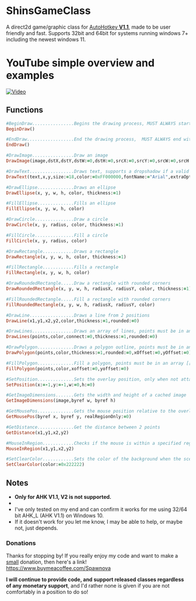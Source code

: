 # ShinsGameClass
A direct2d game/graphic class for <ins>AutoHotkey **V1.1**</ins>, made to be user friendly and fast.
Supports 32bit and 64bit for systems running windows 7+ including the newest windows 11.

# YouTube simple overview and examples

[![Video](https://img.youtube.com/vi/Gg4ywjlsauY/default.jpg)](https://www.youtube.com/watch?v=Gg4ywjlsauY)

## Functions
```ruby
#BeginDraw................Begins the drawing process, MUST ALWAYS start with BeginDraw(), if attached to window returns 1 if window is available, 0 otherwise
BeginDraw()

#EndDraw..................End the drawing process,  MUST ALWAYS end with EndDraw()
EndDraw()

#DrawImage................Draw an image
DrawImage(image,dstX,dstY,dstW:=0,dstH:=0,srcX:=0,srcY:=0,srcW:=0,srcH:=0,alpha:=1,drawCentered:=0,rotation:=0)

#DrawText.................Draws text, supports a dropshadow if a valid color is supplied
DrawText(text,x,y,size:=18,color:=0xFF000000,fontName:="Arial",extraOptions:="") #see the comments above the function in the class file for more info

#DrawEllipse..............Draws an ellipse
DrawEllipse(x, y, w, h, color, thickness:=1)

#FillEllipse..............Fills an ellipse
FillEllipse(x, y, w, h, color)

#DrawCircle...............Draw a circle
DrawCircle(x, y, radius, color, thickness:=1)

#FillCircle...............Fill a circle
FillCircle(x, y, radius, color)

#DrawRectangle............Draws a rectangle
DrawRectangle(x, y, w, h, color, thickness:=1)

#FillRectangle............Fills a rectangle
FillRectangle(x, y, w, h, color)

#DrawRoundedRectangle.....Draw a rectangle with rounded corners
DrawRoundedRectangle(x, y, w, h, radiusX, radiusY, color, thickness:=1)

#FillRoundedRectangle.....Fill a rectangle with rounded corners
FillRoundedRectangle(x, y, w, h, radiusX, radiusY, color)

#DrawLine.................Draws a line from 2 positions
DrawLine(x1,y1,x2,y2,color,thickness:=1,rounded:=0)

#DrawLines................Draws an array of lines, points must be in an array [[x,y],[x,y]] etc.
DrawLines(points,color,connect:=0,thickness:=1,rounded:=0)

#DrawPolygon..............Draws a polygon outline, points must be in an array [[x,y],[x,y]] etc.
DrawPolygon(points,color,thickness:=1,rounded:=0,xOffset:=0,yOffset:=0)

#FillPolygon..............Fill a polygon, points must be in an array [[x,y],[x,y]] etc.
FillPolygon(points,color,xoffset:=0,yoffset:=0)

#SetPosition..............Sets the overlay position, only when not attached
SetPosition(x:=-1,y:=-1,w:=0,h:=0)

#GetImageDimensions.......Gets the width and height of a cached image
GetImageDimensions(image,byref w, byref h)

#GetMousePos..............Gets the mouse position relative to the overlay, additionally returns true if the mouse is inside the overlay, 0 otherwise
GetMousePos(byref x, byref y, realRegionOnly:=0)

#GetDistance..............Get the distance between 2 points
GetDistance(x1,y1,x2,y2)

#MouseInRegion............Checks if the mouse is within a specified region
MouseInRegion(x1,y1,x2,y2)

#SetClearColor............Sets the color of the background when the scene is cleared on EndDraw()
SetClearColor(color:=0x222222)
```

## Notes

* **Only for AHK V1.1, V2 is not supported.**
*
* I've only tested on my end and can confirm it works for me using 32/64 bit AHK_L (AHK V1.1) on Windows 10.
* If it doesn't work for you let me know, I may be able to help, or maybe not, just depends.

### Donations

Thanks for stopping by! If you really enjoy my code and want to make a <ins>small</ins> donation, then here's a link! https://www.buymeacoffee.com/Spawnova

**I will continue to provide code, and support released classes regardless of any monetary support**, and I'd rather none is given if you are not comfortably in a position to do so!
